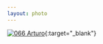 ```yaml
---
layout: photo
---
```


[![066 Arturo](https://c1.staticflickr.com/1/743/21165273481_3169e91fd3_c.jpg)](https://www.flickr.com/photos/131440297@N08/21165273481/){:target="_blank"}
